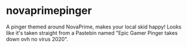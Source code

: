 # novaprimepinger
A pinger themed around NovaPrime, makes your local skid happy! Looks like it's taken straight from a Pastebin named "Epic Gamer Pinger takes down ovh no virus 2020".
